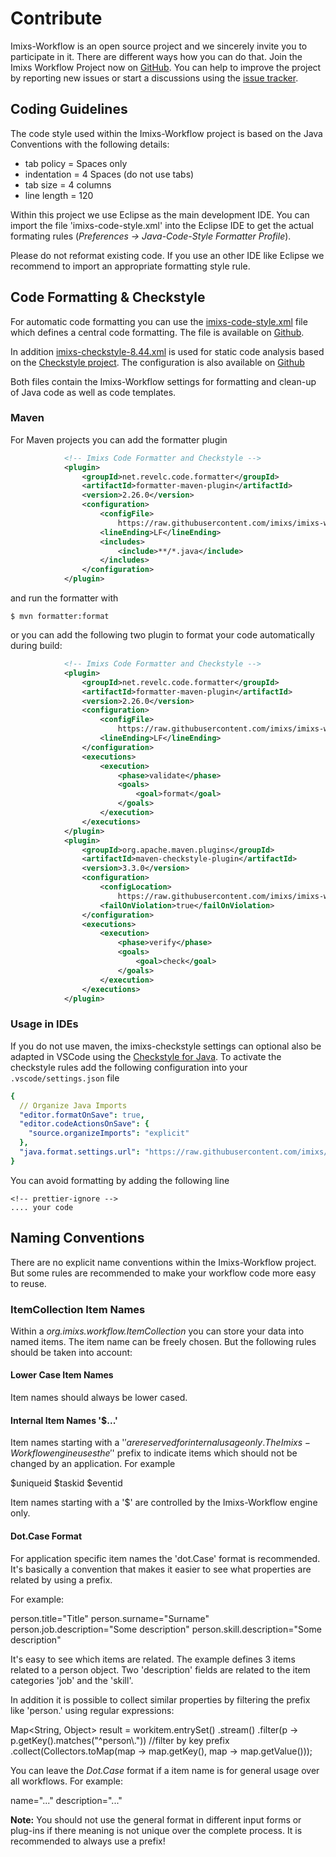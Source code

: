 # Contribute

Imixs-Workflow is an open source project and we sincerely invite you to participate in it. There are different ways how you can do that. Join the Imixs Workflow Project now on [GitHub](https://github.com/imixs/imixs-workflow). You can help to improve the project by reporting new issues or start a discussions using the
[issue tracker](https://github.com/imixs/imixs-workflow/issues).

## Coding Guidelines

The code style used within the Imixs-Workflow project is based on the Java Conventions with the following details:

- tab policy = Spaces only
- indentation = 4 Spaces (do not use tabs)
- tab size = 4 columns
- line length = 120

Within this project we use Eclipse as the main development IDE. You can import the file 'imixs-code-style.xml' into the Eclipse IDE to get the actual formating rules (_Preferences -> Java-Code-Style Formatter Profile_).

Please do not reformat existing code. If you use an other IDE like Eclipse we recommend to import an appropriate formatting style rule.

## Code Formatting & Checkstyle

For automatic code formatting you can use the [imixs-code-style.xml](../../../imixs-code-style.xml) file which defines a central code formatting. The file is available on [Github](https://raw.githubusercontent.com/imixs/imixs-workflow/refs/heads/master/imixs-code-style.xml).

In addition [imixs-checkstyle-8.44.xml](../../../imixs-checkstyle-8.44.xml) is used for static code analysis based on the [Checkstyle project](https://checkstyle.sourceforge.io/). The configuration is also available on [Github](https://raw.githubusercontent.com/imixs/imixs-workflow/master/imixs-checkstyle-8.44.xml)

Both files contain the Imixs-Workflow settings for formatting and clean-up of Java code as well as code templates.

### Maven

For Maven projects you can add the formatter plugin

```xml
			<!-- Imixs Code Formatter and Checkstyle -->
			<plugin>
				<groupId>net.revelc.code.formatter</groupId>
				<artifactId>formatter-maven-plugin</artifactId>
				<version>2.26.0</version>
				<configuration>
					<configFile>
						https://raw.githubusercontent.com/imixs/imixs-workflow/refs/heads/master/imixs-code-style.xml</configFile>
					<lineEnding>LF</lineEnding>
					<includes>
						<include>**/*.java</include>
					</includes>
				</configuration>
			</plugin>
```

and run the formatter with

    $ mvn formatter:format

or you can add the following two plugin to format your code automatically during build:

```xml
			<!-- Imixs Code Formatter and Checkstyle -->
			<plugin>
				<groupId>net.revelc.code.formatter</groupId>
				<artifactId>formatter-maven-plugin</artifactId>
				<version>2.26.0</version>
				<configuration>
					<configFile>
						https://raw.githubusercontent.com/imixs/imixs-workflow/refs/heads/master/imixs-code-style.xml</configFile>
					<lineEnding>LF</lineEnding>
				</configuration>
				<executions>
					<execution>
						<phase>validate</phase>
						<goals>
							<goal>format</goal>
						</goals>
					</execution>
				</executions>
			</plugin>
			<plugin>
				<groupId>org.apache.maven.plugins</groupId>
				<artifactId>maven-checkstyle-plugin</artifactId>
				<version>3.3.0</version>
				<configuration>
					<configLocation>
						https://raw.githubusercontent.com/imixs/imixs-workflow/master/imixs-checkstyle-8.44.xml</configLocation>
					<failOnViolation>true</failOnViolation>
				</configuration>
				<executions>
					<execution>
						<phase>verify</phase>
						<goals>
							<goal>check</goal>
						</goals>
					</execution>
				</executions>
			</plugin>
```

### Usage in IDEs

If you do not use maven, the imixs-checkstyle settings can optional also be adapted in VSCode using the [Checkstyle for Java](https://marketplace.visualstudio.com/items?itemName=shengchen.vscode-checkstyle).
To activate the checkstyle rules add the following configuration into your `.vscode/settings.json` file

<!-- prettier-ignore -->
```yaml
{
  // Organize Java Imports
  "editor.formatOnSave": true,
  "editor.codeActionsOnSave": {
    "source.organizeImports": "explicit"
  },
  "java.format.settings.url": "https://raw.githubusercontent.com/imixs/imixs-workflow/refs/heads/master/imixs-code-style.xml"
}
```

You can avoid formatting by adding the following line

```
<!-- prettier-ignore -->
.... your code
```

## Naming Conventions

There are no explicit name conventions within the Imixs-Workflow project. But some rules are recommended to make your workflow code more easy to reuse.

### ItemCollection Item Names

Within a _org.imixs.workflow.ItemCollection_ you can store your data into named items. The item name can be freely chosen. But the following rules should be taken into account:

#### Lower Case Item Names

Item names should always be lower cased.

#### Internal Item Names '$...'

Item names starting with a '$' are reserved for internal usage only. The Imixs-Workflow engine uses the '$' prefix to indicate items which should not be changed by an application. For example

$uniqueid
$taskid
$eventid

Item names starting with a '$' are controlled by the Imixs-Workflow engine only.

#### Dot.Case Format

For application specific item names the 'dot.Case' format is recommended. It's basically a convention that makes it easier to see what properties are related by using a prefix.

For example:

person.title="Title"
person.surname="Surname"
person.job.description="Some description"
person.skill.description="Some description"

It's easy to see which items are related. The example defines 3 items related to a person object. Two 'description' fields are related to the item categories 'job' and the 'skill'.

In addition it is possible to collect similar properties by filtering the prefix like 'person.' using regular expressions:

Map<String, Object> result = workitem.entrySet()
.stream()
.filter(p -> p.getKey().matches("^person\\.")) //filter by key prefix
.collect(Collectors.toMap(map -> map.getKey(), map -> map.getValue()));

You can leave the _Dot.Case_ format if a item name is for general usage over all workflows. For example:

name="..."
description="..."

**Note:** You should not use the general format in different input forms or plug-ins if there meaning is not unique over the complete process. It is recommended to always use a prefix!
